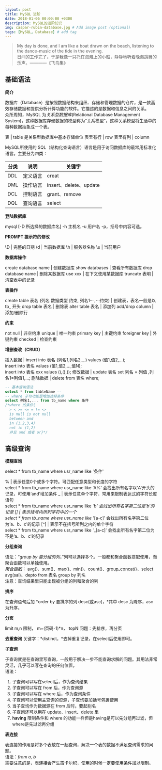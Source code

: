 ```yaml
---
layout: post
title: MySQL 进阶
date: 2018-01-06 00:00:00 +0300
description: MySQL的进阶知识
img: caspar-rubin-database.jpg # Add image post (optional)
tags: [MySQL, Database] # add tag
---
```


>My day is done, and I am like a boat drawn on the beach, listening to the dance-music of the tide in the evening. <br>
>日间的工作完了，于是我像一只托在海滩上的小船，静静地听着晚潮跳舞的乐声。————《飞鸟集》

## 基础语法

**简介**

数据库（Database）是按照数据结构来组织、存储和管理数据的仓库，是一款高效存储数据和提供分析计算功能的软件。它描述的是数据和信息之间的关系。<br>
众所周知，MySQL 为*关系型数据库*(Relational Database Management System)，这种数据库存储数据的模型称为“关系模型”，这种关系模型将生活中的每种数据抽象成一个表。

  表       | table  是关系型数据库中基本存储单位 
  表里有行 | row 
  表里有列 | column 

MySQL所使用的 SQL（结构化查询语言）语言是用于访问数据库的最常用标准化语言。主要分为四类：

分类 |   说明   | 关键字
---- | -------- | ------
 DDL | 定义语言 | creat
 DML | 操作语言 | insert、delete、update
 DCL | 控制语言 | grant、remove
 DQL | 查询语言 | select

**登陆数据库** 

mysql [-D 所选择的数据库名] -h 主机名 -u 用户名 -p，括号中内容可选。

**PROMPT 提示符的修改**

\D | 完整的日期
\d | 当前数据库
\h | 服务器名称
\u | 当前用户

**数据库操作**

create database name | 创建数据库
show databases       | 查看所有数据库
drop database name   | 删除某数据库
use xxx              | 在下文使用某数据库
truncate 表明        | 清空表中的记录

**表操作**

create table 表名 (列名 数据类型 约束, 列名1···, ···约束) | 创建表，表名一般是以tb_ 开头 
drop table  表名  | 删除表
alter table  表名 | 添加列
add/drop  column  | 添加/删除行

**约束**

not null      | 非空约束
unique        | 唯一约束
primary key   | 主键约束
foreigner key | 外键约束
checked       | 检查约束   

**增删查改（CRUD）**

插入数据 | insert into 表名 (列名1,列名2,...) values (值1,值2,...); <br>insert into 表名 values (值1,值2,...,值N); <br>insert into 表名 xxx values (),(),();
修改数据 | update 表名 set 列名 = 列值 ,列名1=列值1,...;
删除数据 | delete from 表名 where;

``` sql
-- 基本查询语法
select * from tableName --
-- where 子句功能是增加选择条件  
select 列名1,... from tb_name where 条件 
/*where 的条件{
  > < >= <= = != <> 
  is null is not null
  between and 
  in (1,2,3,4)
  not in (1,2)
  并且 and 或者 or}*/
```

## 高级查询

**模糊查询**

select \* from tb_name where usr_name like '条件' 

%     | 表示任意0个或多个字符。可匹配任意类型和长度的字符 <br> select \* from tb_name where usr_name like 'A%' 会找出所有名字以‘A'开头的记录，可使用‘and’增加条件
_     | 表示任意单个字符，常用来限制表达式的字符长度语句 <br> select \* from tb_name where usr_name like '_b' 会找出所有名字第二位是‘b’的记录
[]    | 表示括号内所列字符中的一个 <br> select \* from tb_name where usr_name like '_[a-c]' 会找出所有名字第二位为‘a、b、c’的记录
[^]   | 表示不在括号所列之内的单个字符 <br> select \* from tb_name where usr_name like '_[a-c]' 会找出所有名字第二位为不是‘a、b、c’的记录

**分组查询**

语法：“*group by 要分组的列*，”列可以选择多个。一般都和聚合函数搭配使用，而聚合函数可以单独使用。<br>
*聚合函数：* avg()、sum()、max()、min()、count()、group_concat()、select avg(sal)、depto from 表名 group by 列名 <br>
注意：查询结果里只能出现被分组的列和聚合的列

**排序**

在查询语句后加 *order by 要排序的列 desc(或asc)，*其中 desc 为降序，asc 为升序。

**分页**

limit m,n  限制，
m=(页码-1)\*n，
topN 问题：先排序，再分页

**去重查询**
关键字：*distinct，*去掉重复记录，在select后使用即可。

**子查询**

子查询就是在查询里写查询，一般用于解决一步不能查询求解的问题。其用法非常灵活，几乎可以写在查询的任何位置。<br>
语法：<br>
1. 子查询可以写在select后，作为查询结果
2. 子查询可以写在 from 后，作为查询源
3. 子查询可以写在 where 后，作为查询条件
4. 子查询可以使用主查询的资源，子查询要加括号包裹使用
5. 当子查询作为数据源在 from 后时，要起别名
6. 子查询还可以用在 update、insert、delete 里
7. **having** 限制条件和 where 的功能一样但是having是可以先分组再过滤，但where是先过滤再分组

**表连接**

表连接的作用是将多个表放在一起查询，解决一个表的数据不满足查询需求的问题。<br>
语法：*from a, b* <br>
需要注意的是，表连接会产生笛卡尔积，使用的时候一定要使用条件加以限制。











